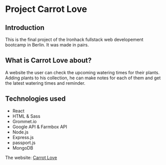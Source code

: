 # Project Carrot Love
## Introduction
This is the final project of the Ironhack fullstack web developement bootcamp in Berlin. It was made in pairs.
## What is Carrot Love about?
A website the user can check the upcoming watering times for their plants.
Adding plants to his collection, he can make notes for each of them and get the latest watering times and reminder.
## Technologies used
* React
* HTML & Sass
* Grommet.io
* Google API & Farmbox API
* Node.js
* Express.js
* passport.js
* MongoDB






The website: [Carrot Love](https://carrotlove.herokuapp.com/)
